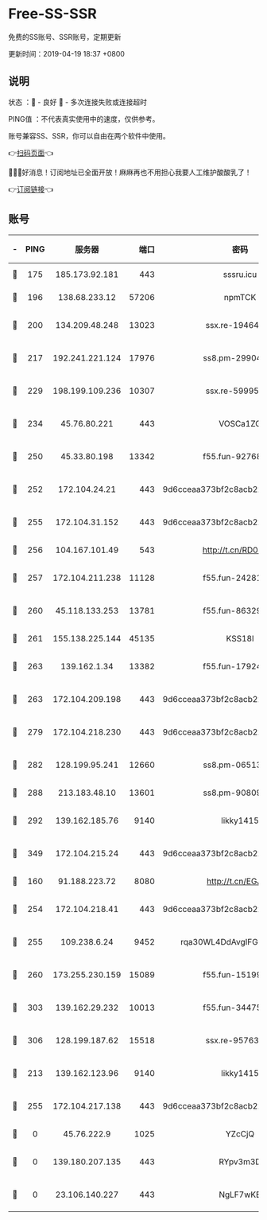 # Free-SS-SSR

免费的SS账号、SSR账号，定期更新

更新时间：2019-04-19 18:37 +0800

## 说明

状态     ：🙂 - 良好 🙁 - 多次连接失败或连接超时

PING值   ：不代表真实使用中的速度，仅供参考。

账号兼容SS、SSR，你可以自由在两个软件中使用。

👉[扫码页面](https://liesauer.github.io/Free-SS-SSR/)👈

🎉🎉🎉好消息！订阅地址已全面开放！麻麻再也不用担心我要人工维护酸酸乳了！

👉[订阅链接](https://www.liesauer.net/yogurt/subscribe?ACCESS_TOKEN=DAYxR3mMaZAsaqUb)👈

## 账号

|-|PING|服务器|端口|密码|加密方式|区域|
|:----:|:----:|:-----:|-----:|:----:|:----:|:----:|
|🙂|175|185.173.92.181|443|sssru.icu|rc4-md5|RU|
|🙂|196|138.68.233.12|57206|npmTCK|rc4-md5|US|
|🙂|200|134.209.48.248|13023|ssx.re-19464728|aes-256-cfb|US|
|🙂|217|192.241.221.124|17976|ss8.pm-29904463|aes-256-cfb|US|
|🙂|229|198.199.109.236|10307|ssx.re-59995602|aes-256-cfb|US|
|🙂|234|45.76.80.221|443|VOSCa1ZG|aes-256-cfb|DE|
|🙂|250|45.33.80.198|13342|f55.fun-92768260|aes-256-cfb|US|
|🙂|252|172.104.24.21|443|9d6cceaa373bf2c8acb22e60b6a58be6|aes-256-cfb|US|
|🙂|255|172.104.31.152|443|9d6cceaa373bf2c8acb22e60b6a58be6|aes-256-cfb|US|
|🙂|256|104.167.101.49|543|http://t.cn/RD0D7sx|rc4-md5|CA|
|🙂|257|172.104.211.238|11128|f55.fun-24281915|aes-256-cfb|US|
|🙂|260|45.118.133.253|13781|f55.fun-86329122|aes-256-cfb|SG|
|🙂|261|155.138.225.144|45135|KSS18l|rc4-md5|US|
|🙂|263|139.162.1.34|13382|f55.fun-17924853|aes-256-cfb|SG|
|🙂|263|172.104.209.198|443|9d6cceaa373bf2c8acb22e60b6a58be6|aes-256-cfb|US|
|🙂|279|172.104.218.230|443|9d6cceaa373bf2c8acb22e60b6a58be6|aes-256-cfb|US|
|🙂|282|128.199.95.241|12660|ss8.pm-06513340|aes-256-cfb|SG|
|🙂|288|213.183.48.10|13601|ss8.pm-90809119|rc4-md5|RU|
|🙂|292|139.162.185.76|9140|likky1415|aes-256-cfb|DE|
|🙂|349|172.104.215.24|443|9d6cceaa373bf2c8acb22e60b6a58be6|aes-256-cfb|US|
|🙂|160|91.188.223.72|8080|http://t.cn/EGJIyrl|rc4-md5|RU|
|🙂|254|172.104.218.41|443|9d6cceaa373bf2c8acb22e60b6a58be6|aes-256-cfb|US|
|🙂|255|109.238.6.24|9452|rqa30WL4DdAvgIFG6Fs3znzTa|aes-256-cfb|FR|
|🙂|260|173.255.230.159|15089|f55.fun-15199879|aes-256-cfb|US|
|🙂|303|139.162.29.232|10013|f55.fun-34475192|aes-256-cfb|SG|
|🙂|306|128.199.187.62|15518|ssx.re-95763300|aes-256-cfb|SG|
|🙁|213|139.162.123.96|9140|likky1415|aes-256-cfb|JP|
|🙁|255|172.104.217.138|443|9d6cceaa373bf2c8acb22e60b6a58be6|aes-256-cfb|US|
|🙁|0|45.76.222.9|1025|YZcCjQ|rc4-md5|JP|
|🙁|0|139.180.207.135|443|RYpv3m3D|aes-256-cfb|JP|
|🙁|0|23.106.140.227|443|NgLF7wKB|aes-256-cfb|US|
